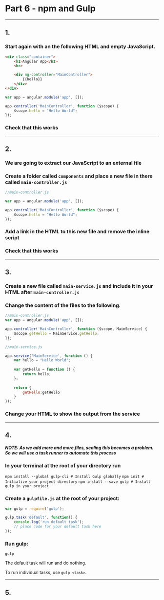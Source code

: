 # Part 6 - npm and Gulp
---
## 1.
### Start again with an the following HTML and empty JavaScript.

```html
<div class="container">
    <h1>Angular App</h1>
    <hr>

    <div ng-controller="MainController">
        {{hello}}
    </div>
</div>
```

```javascript
var app = angular.module('app', []);

app.controller('MainController', function ($scope) {
    $scope.hello = "Hello World";
});
```

### Check that this works
---
## 2.
### We are going to extract our JavaScript to an external file

### Create a folder called `components` and place a new file in there called `main-controller.js`
```javascript
//main-controller.js

var app = angular.module('app', []);

app.controller('MainController', function ($scope) {
    $scope.hello = "Hello World";
});
```

### Add a link in the HTML to this new file and remove the inline script

### Check that this works
---
## 3.
### Create a new file called `main-service.js` and include it in your HTML after `main-controller.js`

### Change the content of the files to the following.

```javascript
//main-controller.js
var app = angular.module('app', []);

app.controller('MainController', function ($scope, MainService) {
    $scope.getHello = MainService.getHello;
});
```

```javascript
//main-service.js

app.service('MainService', function () {
    var hello = "Hello World";
    
    var getHello = function () {
        return hello;
    };
    
    return {
        getHello:getHello
    }
});
```

### Change your HTML to show the output from the service
---
## 4.
##### NOTE: As we add more and more files, scaling this becomes a problem. So we will use a task runner to automate this process
 
### In your terminal at the root of your directory run 

`npm install --global gulp-cli # Install Gulp globally`
`npm init # Initialize your project directory`
`npm install --save gulp # Install gulp in your project`

### Create a `gulpfile.js` at the root of your project:

```javascript
var gulp = require('gulp');

gulp.task('default', function() {
    console.log('run default task');
    // place code for your default task here
});
```

### Run gulp:

`gulp`

The default task will run and do nothing.

To run individual tasks, use `gulp <task>`.

---
## 5.
### 